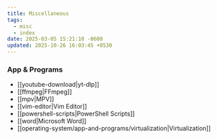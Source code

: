 ```yaml
---
title: Miscellaneous
tags:
  - misc
  - index
date: 2025-03-05 15:21:10 -0600
updated: 2025-10-26 16:03:45 +0530
---
```


### App & Programs

- [[youtube-download|yt-dlp]]
- [[ffmpeg|FFmpeg]]
- [[mpv|MPV]]
- [[vim-editor|Vim Editor]]
- [[powershell-scripts|PowerShell Scripts]]
- [[word|Microsoft Word]]
- [[operating-system/app-and-programs/virtualization|Virtualization]]
